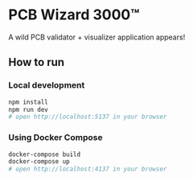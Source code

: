 # PCB Wizard 3000™

A wild PCB validator + visualizer application appears!

## How to run

### Local development

```sh
npm install
npm run dev
# open http://localhost:5137 in your browser
```

### Using Docker Compose

```sh
docker-compose build
docker-compose up
# open http://localhost:4137 in your browser
```

